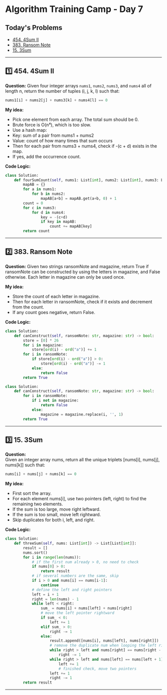 # Algorithm Training Camp - Day 7

## Today's Problems

- [454. 4Sum II](https://leetcode.com/problems/4sum-ii/)
- [383. Ransom Note](https://leetcode.com/problems/ransom-note/)
- [15. 3Sum](https://leetcode.com/problems/3sum/)

---

## 1️⃣ 454. 4Sum II

**Question:** 
Given four integer arrays `nums1`, `nums2`, `nums3`, and `nums4` all of length n, return the number of tuples (i, j, k, l) such that:
```python
nums1[i] + nums2[j] + nums3[k] + nums4[l] == 0
```

**My idea:**    
- Pick one element from each array. The total sum should be 0.
- Brute force is O(n⁴), which is too slow.
- Use a hash map:
- Key: sum of a pair from nums1 + nums2
- Value: count of how many times that sum occurs
- Then for each pair from nums3 + nums4, check if -(c + d) exists in the map.
- If yes, add the occurrence count.

**Code Logic:**

```python
class Solution:
    def fourSumCount(self, nums1: List[int], nums2: List[int], nums3: List[int], nums4: List[int]) -> int:
        mapAB = {}
        for a in nums1:
            for b in nums2:
                mapAB[a+b] = mapAB.get(a+b, 0) + 1
        count = 0
        for c in nums3:
            for d in nums4:
                key = -(c+d)
                if key in mapAB:
                    count += mapAB[key]
        return count
```
---

## 2️⃣ 383. Ransom Note

**Question:** 
Given two strings ransomNote and magazine, return True if ransomNote can be constructed by using the letters in magazine, and False otherwise.
Each letter in magazine can only be used once.

**My idea:**
- Store the count of each letter in magazine.
- Then for each letter in ransomNote, check if it exists and decrement from the count.
- If any count goes negative, return False.

**Code Logic:**

```python
class Solution:
    def canConstruct(self, ransomNote: str, magazine: str) -> bool:
        store = [0] * 26
        for i in magazine:
            store[ord(i) - ord("a")] += 1
        for i in ransomNote:
            if store[ord(i) - ord("a")] > 0:
                store[ord(i) - ord("a")] -= 1
            else:
                return False
        return True
```

```python
class Solution:
    def canConstruct(self, ransomNote: str, magazine: str) -> bool:
        for i in ransomNote:
            if i not in magazine:
                return False
            else:
                magazine = magazine.replace(i, '', 1)
        return True
```

---

## 3️⃣ 15. 3Sum

**Question:**  
Given an integer array nums, return all the unique triplets [nums[i], nums[j], nums[k]] such that:
```python
nums[i] + nums[j] + nums[k] == 0
```

**My idea:**  
- First sort the array.
- For each element nums[i], use two pointers (left, right) to find the remaining two elements.
- If the sum is too large, move right leftward.
- If the sum is too small, move left rightward.
- Skip duplicates for both i, left, and right.

**Code Logic:**

```python
class Solution:
    def threeSum(self, nums: List[int]) -> List[List[int]]:
        result = []
        nums.sort()
        for i in range(len(nums)):
            # if the first num already > 0, no need to check
            if nums[0] > 0:
                return result
            # if several numbers are the same, skip
            if i > 0 and nums[i] == nums[i-1]:
                continue
            # define the left and right pointers
            left = i + 1
            right = len(nums) - 1
            while left < right:
                sum_ = nums[i] + nums[left] + nums[right]
                # move the left pointer rightward
                if sum_ < 0:
                    left += 1
                elif sum_ > 0:
                    right -= 1
                else:
                    result.append([nums[i], nums[left], nums[right]])
                    # remove the duplicate num when looping the left right pointers
                    while right > left and nums[right] == nums[right - 1]:
                        right -= 1
                    while right > left and nums[left] == nums[left + 1]:
                        left += 1
                        # finished check, move two pointers
                    left += 1
                    right -= 1
        return result
```

---
